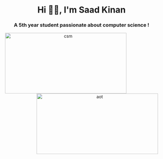 <h1 align="center">Hi 👋🏻, I'm Saad Kinan</h1>
<h3 align="center">A 5th year student passionate about computer science !</h3>
<center>
  <img align="left" alt="csm" width="400" height="200" src="https://i.pinimg.com/originals/d6/fa/1b/d6fa1bc0d7fda22f8b2c930d0f1c3ecf.gif"/>
  <img align="right" alt="aot" width="400" height="200" src="https://im5.ezgif.com/tmp/ezgif-5-eb693d7b0a.gif"/>
</center>
